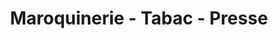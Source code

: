 ---
title: "Maroquinerie - Tabac - Presse"
url: /guer/maroquinerie-tabac-presse/
shop: marchand de journaux
---
